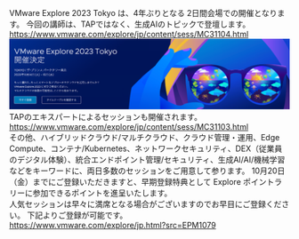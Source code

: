 VMware Explore 2023 Tokyo は、4年ぶりとなる 2日間会場での開催となります。
今回の講師は、TAPではなく、生成AIのトピックで登壇します。  
https://www.vmware.com/explore/jp/content/sess/MC31104.html
![img_4.png](../media/img_4.png)
TAPのエキスパートによるセッションも開催されます。
https://www.vmware.com/explore/jp/content/sess/MC31103.html  
その他、ハイブリッドクラウド/マルチクラウド、クラウド管理・運用、Edge Compute、コンテナ/Kubernetes、ネットワークセキュリティ、DEX（従業員のデジタル体験）、統合エンドポイント管理/セキュリティ、生成AI/AI/機械学習などをキーワードに、両日多数のセッションをご用意して参ります。
10月20日（金）までにご登録いただきますと、早期登録特典として
Explore ポイントラリーに参加できるポイントを進呈いたします。  
人気セッションは早々に満席となる場合がございますのでお早目にご登録ください。
下記よりご登録が可能です。  
https://www.vmware.com/explore/jp.html?src=EPM1079